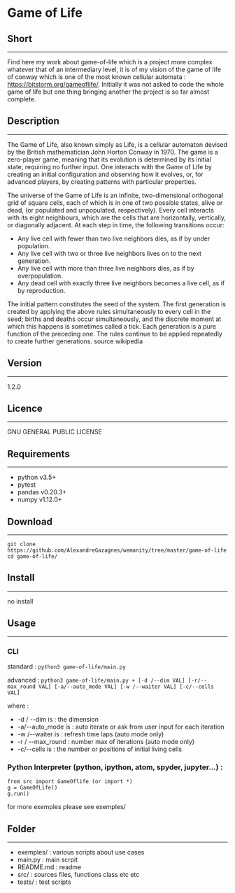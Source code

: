 # Game of Life


## Short
-------------------------------------------------------
Find here my work about game-of-life which is a project more complex whatever that of an intermediary level, it is of my vision of the game of life of conway which is one of the most known cellular automata : https://bitstorm.org/gameoflife/. Initially it was not asked to code the whole game of life but one thing bringing another the project is so far almost complete.


## Description
-------------------------------------------------------
The Game of Life, also known simply as Life, is a cellular automaton devised by the British mathematician John Horton Conway in 1970. The game is a zero-player game, meaning that its evolution is determined by its initial state, requiring no further input. One interacts with the Game of Life by creating an initial configuration and observing how it evolves, or, for advanced players, by creating patterns with particular properties. 

The universe of the Game of Life is an infinite, two-dimensional orthogonal grid of square cells, each of which is in one of two possible states, alive or dead, (or populated and unpopulated, respectively). Every cell interacts with its eight neighbours, which are the cells that are horizontally, vertically, or diagonally adjacent. At each step in time, the following transitions occur:
* Any live cell with fewer than two live neighbors dies, as if by under population.
* Any live cell with two or three live neighbors lives on to the next generation. 
* Any live cell with more than three live neighbors dies, as if by overpopulation. 
* Any dead cell with exactly three live neighbors becomes a live cell, as if by reproduction.

The initial pattern constitutes the seed of the system. The first generation is created by applying the above rules simultaneously to every cell in the seed; births and deaths occur simultaneously, and the discrete moment at which this happens is sometimes called a tick. Each generation is a pure function of the preceding one. The rules continue to be applied repeatedly to create further generations. source wikipedia


## Version
-------------------------------------------------------
1.2.0

## Licence
-------------------------------------------------------
GNU GENERAL PUBLIC LICENSE


## Requirements
-------------------------------------------------------
* python  v3.5+
* pytest  
* pandas  v0.20.3+
* numpy   v1.12.0+
	

## Download
-------------------------------------------------------
```cd
git clone https://github.com/AlexandreGazagnes/wemanity/tree/master/game-of-life
cd game-of-life/
```

## Install
-------------------------------------------------------
    
no install
    
    

## Usage
-------------------------------------------------------

### CLI
standard : ```python3 game-of-life/main.py```

advanced : ```python3 game-of-life/main.py + [-d /--dim VAL] [-r/--max_round VAL] [-a/--auto_mode VAL] [-w /--waiter VAL] [-c/--cells VAL]```

where : 
*  -d / --dim is :      the dimension
*  -a/--auto_mode is :  auto iterate or ask <Enter> from user input for each iteration
*  -w /--waiter is :    refresh time laps (auto mode only)
*  -r / --max_round :   number max of iterations (auto mode only)
*  -c/--cells is :      the number or positions of initial living cells



### Python Interpreter (python, ipython, atom, spyder, jupyter...) : 

```
from src import GameOflife (or import *)
g = GameOfLife()
g.run()
```
for more exemples please see exemples/


## Folder  
-------------------------------------------------------
* exemples/      : various scripts about use cases 
* main.py        : main scrpit 
* README.md      : readme
* src/	         : sources files, functions class etc etc
* tests/         : test scripts 

